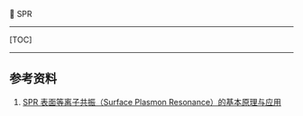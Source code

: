 👏 SPR

---
[TOC]

---

## 参考资料
1. [SPR 表面等离子共振（Surface Plasmon Resonance）的基本原理与应用](https://zhuanlan.zhihu.com/p/401467618)